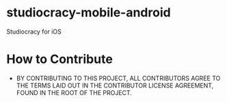 # studiocracy-mobile-android
Studiocracy for iOS
# How to Contribute
* BY CONTRIBUTING TO THIS PROJECT, ALL CONTRIBUTORS AGREE TO THE TERMS LAID OUT IN THE CONTRIBUTOR LICENSE AGREEMENT, FOUND IN THE ROOT OF THE PROJECT.
